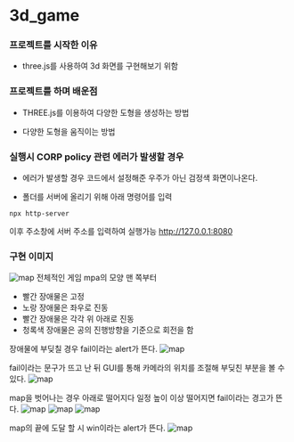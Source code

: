# 3d_game

### 프로젝트를 시작한 이유

- three.js를 사용하여 3d 화면를 구현해보기 위함

### 프로젝트를 하며 배운점

- THREE.js를 이용하여 다양한 도형을 생성하는 방법

- 다양한 도형을 움직이는 방법

### 실행시 CORP policy 관련 에러가 발생할 경우

- 에러가 발생할 경우 코드에서 설정해준 우주가 아닌 검정색 화면이나온다.

- 폴더를 서버에 올리기 위해 아래 명령어를 입력

```npx http-server```

이후 주소창에 서버 주소를 입력하여 실행가능 http://127.0.0.1:8080

### 구현 이미지

![map](./img/a.png)
전체적인 게임 mpa의 모양 맨 쪽부터
- 빨간 장애물은 고정
- 노랑 장애물은 좌우로 진동
- 빨간 장애물은 각각 위 아래로 진동
- 청록색 장애물은 공의 진행방향을 기준으로 회전을 함

장애물에 부딪칠 경우 fail이라는 alert가 뜬다. 
![map](./img/스크린샷(22).png)

fail이라는 문구가 뜨고 난 뒤 GUI를 통해 카메라의 위치를 조절해  부딪친 부분을 볼 수 있다. 
![map](./img/스크린샷(24).png)

map을 벗어나는 경우 아래로 떨어지다 일정 높이 이상 떨어지면 fail이라는 경고가 뜬다.
![map](./img/스크린샷(25).png)
![map](./img/스크린샷(26).png)
![map](./img/스크린샷(28).png)

map의 끝에 도달 할 시 win이라는 alert가 뜬다.
![map](./img/스크린샷(30).png)
